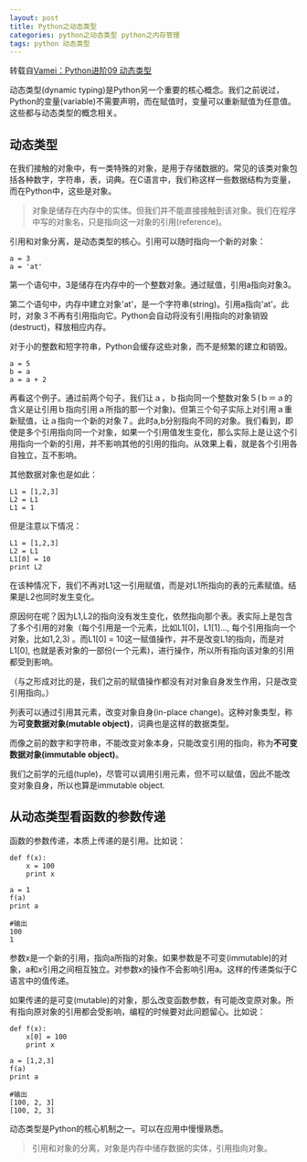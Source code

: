 ```yaml
---
layout: post
title: Python之动态类型
categories: python之动态类型 python之内存管理
tags: python 动态类型
---
```


转载自[Vamei：Python进阶09 动态类型](http://www.cnblogs.com/vamei/archive/2012/07/10/2582795.html)

动态类型(dynamic typing)是Python另一个重要的核心概念。我们之前说过，Python的变量(variable)不需要声明，而在赋值时，变量可以重新赋值为任意值。这些都与动态类型的概念相关。

## 动态类型

在我们接触的对象中，有一类特殊的对象，是用于存储数据的。常见的该类对象包括各种数字，字符串，表，词典。在C语言中，我们称这样一些数据结构为变量，而在Python中，这些是对象。

>对象是储存在内存中的实体。但我们并不能直接接触到该对象。我们在程序中写的对象名，只是指向这一对象的引用(reference)。

引用和对象分离，是动态类型的核心。引用可以随时指向一个新的对象：

```
a = 3
a = 'at'
```

第一个语句中，3是储存在内存中的一个整数对象。通过赋值，引用a指向对象3。

第二个语句中，内存中建立对象'at'，是一个字符串(string)。引用a指向'at'。此时，对象３不再有引用指向它。Python会自动将没有引用指向的对象销毁(destruct)，释放相应内存。

对于小的整数和短字符串，Python会缓存这些对象，而不是频繁的建立和销毁。

```
a = 5
b = a
a = a + 2
```

再看这个例子。通过前两个句子，我们让ａ，ｂ指向同一个整数对象５(ｂ＝ａ的含义是让引用ｂ指向引用ａ所指的那一个对象)。但第三个句子实际上对引用ａ重新赋值，让ａ指向一个新的对象７。此时a,b分别指向不同的对象。我们看到，即使是多个引用指向同一个对象，如果一个引用值发生变化，那么实际上是让这个引用指向一个新的引用，并不影响其他的引用的指向。从效果上看，就是各个引用各自独立，互不影响。

其他数据对象也是如此：

```
L1 = [1,2,3]
L2 = L1
L1 = 1
```

但是注意以下情况：

```
L1 = [1,2,3]
L2 = L1
L1[0] = 10
print L2
```

在该种情况下，我们不再对L1这一引用赋值，而是对L1所指向的表的元素赋值。结果是L2也同时发生变化。

原因何在呢？因为L1,L2的指向没有发生变化，依然指向那个表。表实际上是包含了多个引用的对象（每个引用是一个元素，比如L1[0]，L1[1]..., 每个引用指向一个对象，比如1,2,3) 。而L1[0] = 10这一赋值操作，并不是改变L1的指向，而是对L1[0], 也就是表对象的一部份(一个元素)，进行操作，所以所有指向该对象的引用都受到影响。

（与之形成对比的是，我们之前的赋值操作都没有对对象自身发生作用，只是改变引用指向。）

列表可以通过引用其元素，改变对象自身(in-place change)。这种对象类型，称为**可变数据对象(mutable object)**，词典也是这样的数据类型。

而像之前的数字和字符串，不能改变对象本身，只能改变引用的指向，称为**不可变数据对象(immutable object)**。

我们之前学的元组(tuple)，尽管可以调用引用元素，但不可以赋值，因此不能改变对象自身，所以也算是immutable object.

## 从动态类型看函数的参数传递

函数的参数传递，本质上传递的是引用。比如说：

```
def f(x):
    x = 100
    print x
    
a = 1
f(a)
print a

#输出
100
1
```

参数x是一个新的引用，指向a所指的对象。如果参数是不可变(immutable)的对象，a和x引用之间相互独立。对参数x的操作不会影响引用a。这样的传递类似于C语言中的值传递。

如果传递的是可变(mutable)的对象，那么改变函数参数，有可能改变原对象。所有指向原对象的引用都会受影响，编程的时候要对此问题留心。比如说：

```
def f(x):
    x[0] = 100
    print x
    
a = [1,2,3]
f(a)
print a

#输出
[100, 2, 3]
[100, 2, 3]
```

动态类型是Python的核心机制之一。可以在应用中慢慢熟悉。

>引用和对象的分离，对象是内存中储存数据的实体，引用指向对象。
